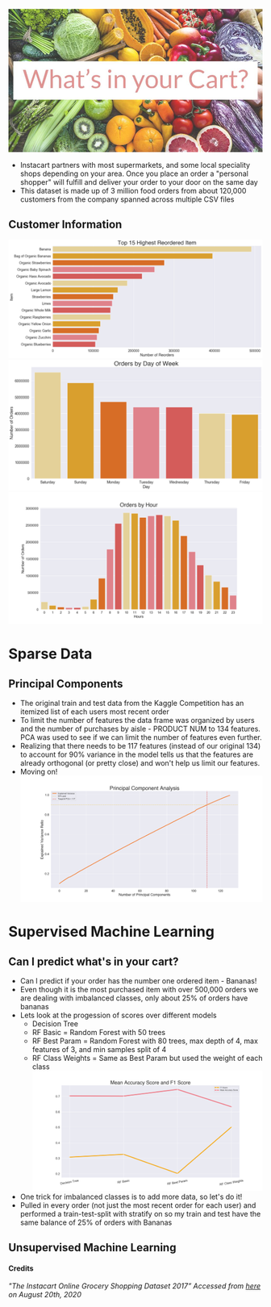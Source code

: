 ![title](images/title.jpg)

- Instacart partners with most supermarkets, and some local speciality shops depending on your area. Once you place an order a "personal shopper" will fulfill and deliver your order to your door on the same day
- This dataset is made up of 3 million food orders from about 120,000 customers from the company spanned across multiple CSV files

## Customer Information
![title](images/highestreorder.png)
![title](images/dayofweek.png)
![title](images/hour.png)

# Sparse Data 
## Principal Components
- The original train and test data from the Kaggle Competition has an itemized list of each users most recent order
- To limit the number of features the data frame was organized by users and the number of purchases by aisle - PRODUCT NUM to 134 features. PCA was used to see if we can limit the number of features even further.
- Realizing that there needs to be 117 features (instead of our original 134) to account for 90% variance in the model tells us that the features are already orthogonal (or pretty close) and won't help us limit our features.
- Moving on!
![title](images/pca.png)

# Supervised Machine Learning
## Can I predict what's in your cart?
- Can I predict if your order has the number one ordered item - Bananas!
- Even though it is the most purchased item with over 500,000 orders we are dealing with imbalanced classes, only about 25% of orders have bananas
- Lets look at the progession of scores over different models
    - Decision Tree
    - RF Basic = Random Forest with 50 trees
    - RF Best Param = Random Forest with 80 trees, max depth of 4, max features of 3, and min samples split of 4
    - RF Class Weights = Same as Best Param but used the weight of each class
![title](images/scores.png)
- One trick for imbalanced classes is to add more data, so let's do it!
- Pulled in every order (not just the most recent order for each user) and performed a train-test-split with stratify on so my train and test have the same balance of 25% of orders with Bananas

## Unsupervised Machine Learning



#### Credits
*"The Instacart Online Grocery Shopping Dataset 2017” Accessed from [here](https://www.instacart.com/datasets/grocery-shopping-2017) on August 20th, 2020*
